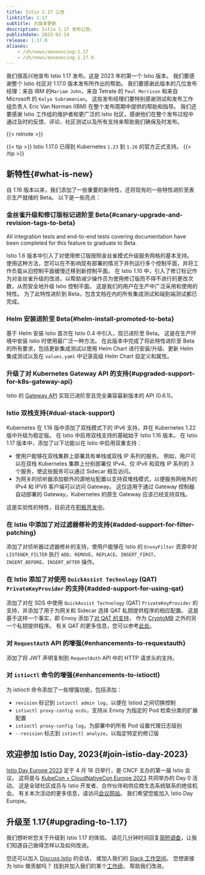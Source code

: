 ```yaml
---
title: Istio 1.17 公告
linktitle: 1.17
subtitle: 大版本更新
description: Istio 1.17 发布公告。
publishdate: 2023-02-14
release: 1.17.0
aliases:
    - /zh/news/announcing-1.17
    - /zh/news/announcing-1.17.0
---
```


我们很高兴地宣布 Istio 1.17 发布。这是 2023 年的第一个 Istio 版本。
我们要感谢整个 Istio 社区对 1.17.0 版本发布所作出的帮助。
我们要感谢此版本的几位发布经理：来自 IBM 的`Mariam John`，来自 Tetrate 的 `Paul Merrison` 和来自 Microsoft 的 `Kalya Subramanian`。
这些发布经理们要特别感谢测试和发布工作组负责人 Eric Van Norman (IBM) 在整个发布周期中提供的帮助和指导。
我们还要感谢 Istio 工作组的维护者和更广泛的 Istio 社区，感谢他们在整个发布过程中通过及时的反馈、评论、社区测试以及所有支持来帮助我们确保及时发布。

{{< relnote >}}

{{< tip >}}
Istio 1.17.0 已得到 Kubernetes `1.23` 到 `1.26` 的官方正式支持。
{{< /tip >}}

## 新特性{#what-is-new}

自 1.16 版本以来，我们添加了一些重要的新特性，还将现有的一些特性进阶至表示生产就绪的 Beta。
以下是一些亮点：

### 金丝雀升级和修订版标记进阶至 Beta{#canary-upgrade-and-revision-tags-to-beta}

All integration tests and end-to-end tests covering documentation have been completed for this feature to graduate to Beta.

Istio 1.6 版本中引入了对使用修订版按照金丝雀模式升级服务网格的基本支持。
使用这种方法，您可以在不影响现有部署的情况下并列运行多个控制平面，并将工作负载从旧控制平面缓慢迁移到新控制平面。
在 Istio 1.10 中，引入了修订标记作为对金丝雀升级的改进，以帮助减少操作员为使用修订版而不得不进行的更改次数，从而安全地升级 Istio 控制平面。
这是我们的用户在生产中广泛采用和使用的特性。
为了此特性进阶到 Beta，包含文档在内的所有集成测试和端到端测试都已完成。

### Helm 安装进阶至 Beta{#helm-install-promoted-to-beta}

基于 Helm 安装 Istio 首次在 Istio 0.4 中引入，现已进阶至 Beta。
这是在生产环境中安装 Istio 时使用最广泛一种方法。
在此版本中完成了将此特性进阶至 Beta 的所有要求，包括更新集成测试以使用 Helm Chart
进行安装/升级、更新 Helm 集成测试以及在 `values.yaml` 中记录高级 Helm Chart 自定义和属性。

### 升级了对 Kubernetes Gateway API 的支持{#upgraded-support-for-k8s-gateway-api}

Istio 的 [Gateway API](https://gateway-api.sigs.k8s.io/) 实现已进阶至且完全兼容最新版本的 API (0.6.1)。

### Istio 双栈支持{#dual-stack-support}

Kubernetes 在 1.16 版中添加了双栈模式下的 IPv6 支持，并在 Kubernetes 1.22 版中升级为稳定版。
在 Istio 中启用双栈支持的基础始于 Istio 1.16 版本。
在 Istio 1.17 版本中，添加了以下功能以在 Istio 中启用双重支持：

- 使用户能够在双栈集群上部署具有单栈或双栈 IP 系列的服务。
    例如，用户可以在双栈 Kubernetes 集群上分别部署仅 IPv4、仅 IPv6 和双栈 IP 系列的 3 个服务，使这些服务可以通过 Sidecar 相互访问。
- 为网关的侦听器添加额外的源地址配置以支持双堆栈模式，以便服务网格外的 IPv4 和 IPV6 客户端可以访问 Gateway。
    这仅适用于通过 Gateway 控制器自动部署的 Gateway，Kubernetes 的原生 Gateway 应该已经支持双栈。

这是实验性的特性，目前还在[积极开发中](https://github.com/istio/istio/issues/40394)。

### 在 Istio 中添加了对过滤器修补的支持{#added-support-for-filter-patching}

添加了对侦听器过滤器修补的支持，使用户能够在 Istio 的 `EnvoyFilter` 资源中对 `LISTENER_FILTER`
执行 `ADD`、`REMOVE`、`REPLACE`、`INSERT_FIRST`、`INSERT_BEFORE`、`INSERT_AFTER` 操作。

### 在 Istio 添加了对使用 `QuickAssist Technology` (QAT) `PrivateKeyProvider` 的支持{#added-support-for-using-qat}

添加了对在 SDS 中使用 `QuickAssist Technology` (QAT) `PrivateKeyProvider` 的支持，并添加了用于为网关和 Sidecar 选择 QAT 私钥提供程序的相应配置。
这是基于这样一个事实，即 Envoy 添加了[对 QAT 的支持](https://github.com/envoyproxy/envoy/issues/21531)，
作为 [CryptoMB]( https://istio.io/latest/blog/2022/cryptomb-privatekeyprovider/) 之外的另一个私钥提供程序。
有关 QAT 的更多信息，您可以参考[此处](https://www.intel.com/content/www/us/en/developer/articles/technical/envoy-tls-acceleration-with-quickassist-technology.html)。

### 对 `RequestAuth` API 的增强{#enhancements-to-requestauth}

添加了将 JWT 声明复制到 `RequestAuth` API 中的 HTTP 请求头的支持。

### 对 `istioctl` 命令的增强{#enhancements-to-istioctl}

为 istioctl 命令添加了一些增强功能，包括添加：

- `revision` 标记到 `istioctl admin log`，以便在 Istiod 之间切换控制
- `istioctl proxy-config ecds`，支持从 Envoy 为指定的 Pod 检索分类的扩展配置
- `istioctl proxy-config log`，为部署中的所有 Pod 设置代理日志级别
- `--revision` 标志到 `istioctl analyze`，以指定特定的修订版

## 欢迎参加 Istio Day, 2023{#join-istio-day-2023}

[Istio Day Europe 2023](https://events.linuxfoundation.org/kubecon-cloudnativecon-europe/co-located-events/istio-day/)
定于 4 月 18 日举行，是 CNCF 主办的第一届 Istio 会议。
这将是与 [KubeCon + CloudNativeCon Europe 2023](https://events.linuxfoundation.org/kubecon-cloudnativecon-europe) 共同举办的 Day 0 活动。
这是全球社区成员与 Istio 开发者、合作伙伴和供应商生态系统联系的绝佳机会。
有关本次活动的更多信息，请访问[会议网站](https://events.linuxfoundation.org/kubecon-cloudnativecon-europe/)。
我们希望您能加入 Istio Day Europe。

## 升级至 1.17{#upgrading-to-1.17}

我们想听听您关于升级到 Istio 1.17 的体验。
请花几分钟时间回复[简短调查](https://forms.gle/99uiMML96AmsXY5d6)，让我们知道自己做得怎样以及如何改进。

您还可以加入 [Discuss Istio](https://discuss.istio.io/) 的会话，
或加入我们的 [Slack 工作空间](https://slack.istio.io/)。
您想直接为 Istio 做贡献吗？
找到并加入我们的某个[工作组](https://github.com/istio/community/blob/master/WORKING-GROUPS.md)，
帮助我们改进。
